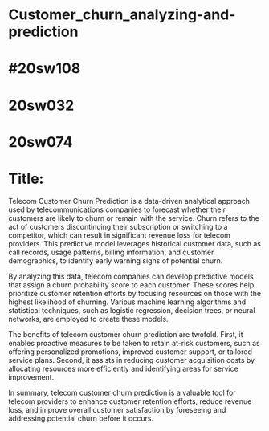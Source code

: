 # Customer_churn_analyzing-and-prediction


# #20sw108
# 20sw032
# 20sw074

# Title: 

Telecom Customer Churn Prediction is a data-driven analytical approach used by telecommunications companies to forecast whether their customers are likely to churn or remain with the service. Churn refers to the act of customers discontinuing their subscription or switching to a competitor, which can result in significant revenue loss for telecom providers. This predictive model leverages historical customer data, such as call records, usage patterns, billing information, and customer demographics, to identify early warning signs of potential churn.

By analyzing this data, telecom companies can develop predictive models that assign a churn probability score to each customer. These scores help prioritize customer retention efforts by focusing resources on those with the highest likelihood of churning. Various machine learning algorithms and statistical techniques, such as logistic regression, decision trees, or neural networks, are employed to create these models.

The benefits of telecom customer churn prediction are twofold. First, it enables proactive measures to be taken to retain at-risk customers, such as offering personalized promotions, improved customer support, or tailored service plans. Second, it assists in reducing customer acquisition costs by allocating resources more efficiently and identifying areas for service improvement.

In summary, telecom customer churn prediction is a valuable tool for telecom providers to enhance customer retention efforts, reduce revenue loss, and improve overall customer satisfaction by foreseeing and addressing potential churn before it occurs.





